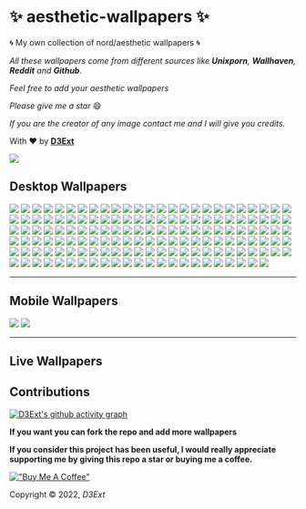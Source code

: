 # :sparkles: aesthetic-wallpapers :sparkles:

:cyclone: My own collection of nord/aesthetic wallpapers :cyclone:

*All these wallpapers come from different sources like **Unixporn**, **Wallhaven**, **Reddit** and **Github**.*

*Feel free to add your aesthetic wallpapers*

*Please give me a star* :smile:

*If you are the creator of any image contact me and I will give you credits.*

With :heart: by **[D3Ext](https://github.com/D3Ext)**

<img src="https://raw.githubusercontent.com/D3Ext/aesthetic-wallpapers/main/assets/bar.png">

## Desktop Wallpapers


<img src="https://raw.githubusercontent.com/D3Ext/aesthetic-wallpapers/main/images/arch_purple.png">

<img src="https://raw.githubusercontent.com/D3Ext/aesthetic-wallpapers/main/images/astronaut.jpg">

<img src="https://raw.githubusercontent.com/D3Ext/aesthetic-wallpapers/main/images/alfa.png">

<img src="https://raw.githubusercontent.com/D3Ext/aesthetic-wallpapers/main/images/arch-chan_to.png">

<img src="https://raw.githubusercontent.com/D3Ext/aesthetic-wallpapers/main/images/beautiful.jpg">

<img src="https://raw.githubusercontent.com/D3Ext/aesthetic-wallpapers/main/images/black.jpg">

<img src="https://raw.githubusercontent.com/D3Ext/aesthetic-wallpapers/main/images/arch-peace.png">

<img src="https://raw.githubusercontent.com/D3Ext/aesthetic-wallpapers/main/images/black-white-girl.png">

<img src="https://raw.githubusercontent.com/D3Ext/aesthetic-wallpapers/main/images/bunny.png">

<img src="https://raw.githubusercontent.com/D3Ext/aesthetic-wallpapers/main/images/chinese.png">

<img src="https://raw.githubusercontent.com/D3Ext/aesthetic-wallpapers/main/images/colorful-planets.jpg">

<img src="https://raw.githubusercontent.com/D3Ext/aesthetic-wallpapers/main/images/catppuccin-rainbow-arch.png">

<img src="https://raw.githubusercontent.com/D3Ext/aesthetic-wallpapers/main/images/colors.jpg">

<img src="https://raw.githubusercontent.com/D3Ext/aesthetic-wallpapers/main/images/cron.png">

<img src="https://raw.githubusercontent.com/D3Ext/aesthetic-wallpapers/main/images/classic-arch.png">

<img src="https://raw.githubusercontent.com/D3Ext/aesthetic-wallpapers/main/images/cute-town-dark.png">

<img src="https://raw.githubusercontent.com/D3Ext/aesthetic-wallpapers/main/images/cute-town.png">

<img src="https://raw.githubusercontent.com/D3Ext/aesthetic-wallpapers/main/images/debian.png">

<img src="https://raw.githubusercontent.com/D3Ext/aesthetic-wallpapers/main/images/forest.png">

<img src="https://raw.githubusercontent.com/D3Ext/aesthetic-wallpapers/main/images/fox.png">

<img src="https://raw.githubusercontent.com/D3Ext/aesthetic-wallpapers/main/images/fantasy-woods.jpg">

<img src="https://raw.githubusercontent.com/D3Ext/aesthetic-wallpapers/main/images/girl.jpg">

<img src="https://raw.githubusercontent.com/D3Ext/aesthetic-wallpapers/main/images/girl-on-black.png">

<img src="https://raw.githubusercontent.com/D3Ext/aesthetic-wallpapers/main/images/orbit.png">

<img src="https://raw.githubusercontent.com/D3Ext/aesthetic-wallpapers/main/images/gray-background.png">

<img src="https://raw.githubusercontent.com/D3Ext/aesthetic-wallpapers/main/images/hands.jpg">

<img src="https://raw.githubusercontent.com/D3Ext/aesthetic-wallpapers/main/images/hill-house.png">

<img src="https://raw.githubusercontent.com/D3Ext/aesthetic-wallpapers/main/images/light-ring.jpg">

<img src="https://raw.githubusercontent.com/D3Ext/aesthetic-wallpapers/main/images/taza.png">

<img src="https://raw.githubusercontent.com/D3Ext/aesthetic-wallpapers/main/images/hello-worlds.png">

<img src="https://raw.githubusercontent.com/D3Ext/aesthetic-wallpapers/main/images/home127-dark.jpg">

<img src="https://raw.githubusercontent.com/D3Ext/aesthetic-wallpapers/main/images/home127-light.jpg">

<img src="https://raw.githubusercontent.com/D3Ext/aesthetic-wallpapers/main/images/ign_colorful.png">

<img src="https://raw.githubusercontent.com/D3Ext/aesthetic-wallpapers/main/images/earth.png">

<img src="https://raw.githubusercontent.com/D3Ext/aesthetic-wallpapers/main/images/fire-skull.jpg">

<img src="https://raw.githubusercontent.com/D3Ext/aesthetic-wallpapers/main/images/fractal.png">

<img src="https://raw.githubusercontent.com/D3Ext/aesthetic-wallpapers/main/images/camp_day.png">

<img src="https://raw.githubusercontent.com/D3Ext/aesthetic-wallpapers/main/images/3squares.png">

<img src="https://raw.githubusercontent.com/D3Ext/aesthetic-wallpapers/main/images/japan.png">

<img src="https://raw.githubusercontent.com/D3Ext/aesthetic-wallpapers/main/images/japan2.jpg">

<img src="https://raw.githubusercontent.com/D3Ext/aesthetic-wallpapers/main/images/pink-katana.png">

<img src="https://raw.githubusercontent.com/D3Ext/aesthetic-wallpapers/main/images/jupiter.png">

<img src="https://raw.githubusercontent.com/D3Ext/aesthetic-wallpapers/main/images/japan3.jpg">

<img src="https://raw.githubusercontent.com/D3Ext/aesthetic-wallpapers/main/images/katana.jpg">

<img src="https://raw.githubusercontent.com/D3Ext/aesthetic-wallpapers/main/images/knight.png">

<img src="https://raw.githubusercontent.com/D3Ext/aesthetic-wallpapers/main/images/landscape2.jpg">

<img src="https://raw.githubusercontent.com/D3Ext/aesthetic-wallpapers/main/images/lightning.jpg">

<img src="https://raw.githubusercontent.com/D3Ext/aesthetic-wallpapers/main/images/literal-wallpaper.png">

<img src="https://raw.githubusercontent.com/D3Ext/aesthetic-wallpapers/main/images/lofi.jpg">

<img src="https://raw.githubusercontent.com/D3Ext/aesthetic-wallpapers/main/images/manga.png">

<img src="https://raw.githubusercontent.com/D3Ext/aesthetic-wallpapers/main/images/minim.jpg">

<img src="https://raw.githubusercontent.com/D3Ext/aesthetic-wallpapers/main/images/minimal_landscape.jpg">

<img src="https://raw.githubusercontent.com/D3Ext/aesthetic-wallpapers/main/images/moon.png">

<img src="https://raw.githubusercontent.com/D3Ext/aesthetic-wallpapers/main/images/mountains.png">

<img src="https://raw.githubusercontent.com/D3Ext/aesthetic-wallpapers/main/images/minimal-purple.jpg">

<img src="https://raw.githubusercontent.com/D3Ext/aesthetic-wallpapers/main/images/manga-samurai.png">

<img src="https://raw.githubusercontent.com/D3Ext/aesthetic-wallpapers/main/images/man-colors.jpg">

<img src="https://raw.githubusercontent.com/D3Ext/aesthetic-wallpapers/main/images/naruto.png">

<img src="https://raw.githubusercontent.com/D3Ext/aesthetic-wallpapers/main/images/naruto_2.png">

<img src="https://raw.githubusercontent.com/D3Ext/aesthetic-wallpapers/main/images/nature.jpg">

<img src="https://raw.githubusercontent.com/D3Ext/aesthetic-wallpapers/main/images/neocity.png">

<img src="https://raw.githubusercontent.com/D3Ext/aesthetic-wallpapers/main/images/neocity2.jpg">

<img src="https://raw.githubusercontent.com/D3Ext/aesthetic-wallpapers/main/images/neosamurai.webp">

<img src="https://raw.githubusercontent.com/D3Ext/aesthetic-wallpapers/main/images/nordic.png">

<img src="https://raw.githubusercontent.com/D3Ext/aesthetic-wallpapers/main/images/nord-street.png">

<img src="https://raw.githubusercontent.com/D3Ext/aesthetic-wallpapers/main/images/onepiece.png">

<img src="https://raw.githubusercontent.com/D3Ext/aesthetic-wallpapers/main/images/pastel-city.png">

<img src="https://raw.githubusercontent.com/D3Ext/aesthetic-wallpapers/main/images/pastel-car.png">

<img src="https://raw.githubusercontent.com/D3Ext/aesthetic-wallpapers/main/images/pastel-window.png">

<img src="https://raw.githubusercontent.com/D3Ext/aesthetic-wallpapers/main/images/pixelart_landscape.jpg">

<img src="https://raw.githubusercontent.com/D3Ext/aesthetic-wallpapers/main/images/pixel-earth.png">

<img src="https://raw.githubusercontent.com/D3Ext/aesthetic-wallpapers/main/images/pixel-city.png">

<img src="https://raw.githubusercontent.com/D3Ext/aesthetic-wallpapers/main/images/planets.png">

<img src="https://raw.githubusercontent.com/D3Ext/aesthetic-wallpapers/main/images/platforms.png">

<img src="https://raw.githubusercontent.com/D3Ext/aesthetic-wallpapers/main/images/puppy.jpg">

<img src="https://raw.githubusercontent.com/D3Ext/aesthetic-wallpapers/main/images/rad_samurai.jpg">

<img src="https://raw.githubusercontent.com/D3Ext/aesthetic-wallpapers/main/images/red-forest.jpg">

<img src="https://raw.githubusercontent.com/D3Ext/aesthetic-wallpapers/main/images/rick.jpg">

<img src="https://raw.githubusercontent.com/D3Ext/aesthetic-wallpapers/main/images/river.png">

<img src="https://raw.githubusercontent.com/D3Ext/aesthetic-wallpapers/main/images/rm-rf.jpg">

<img src="https://raw.githubusercontent.com/D3Ext/aesthetic-wallpapers/main/images/robot.jpg">

<img src="https://raw.githubusercontent.com/D3Ext/aesthetic-wallpapers/main/images/rocket.png">

<img src="https://raw.githubusercontent.com/D3Ext/aesthetic-wallpapers/main/images/room.jpg">

<img src="https://raw.githubusercontent.com/D3Ext/aesthetic-wallpapers/main/images/room2.jpg">

<img src="https://raw.githubusercontent.com/D3Ext/aesthetic-wallpapers/main/images/routine.jpg">

<img src="https://raw.githubusercontent.com/D3Ext/aesthetic-wallpapers/main/images/shibainu.jpeg">

<img src="https://raw.githubusercontent.com/D3Ext/aesthetic-wallpapers/main/images/swirls.png">

<img src="https://raw.githubusercontent.com/D3Ext/aesthetic-wallpapers/main/images/tech.png">

<img src="https://raw.githubusercontent.com/D3Ext/aesthetic-wallpapers/main/images/town.jpg">

<img src="https://raw.githubusercontent.com/D3Ext/aesthetic-wallpapers/main/images/two-astronauts.png">

<img src="https://raw.githubusercontent.com/D3Ext/aesthetic-wallpapers/main/images/trees.png">

<img src="https://raw.githubusercontent.com/D3Ext/aesthetic-wallpapers/main/images/yellow-robot.png">

<img src="https://raw.githubusercontent.com/D3Ext/aesthetic-wallpapers/main/images/blue-waves.png">

<img src="https://raw.githubusercontent.com/D3Ext/aesthetic-wallpapers/main/images/pink-clouds.png">

<img src="https://raw.githubusercontent.com/D3Ext/aesthetic-wallpapers/main/images/purple-mountain.png">

<img src="https://raw.githubusercontent.com/D3Ext/aesthetic-wallpapers/main/images/elon-musk.png">

<img src="https://raw.githubusercontent.com/D3Ext/aesthetic-wallpapers/main/images/purple-car.jpg">

<img src="https://raw.githubusercontent.com/D3Ext/aesthetic-wallpapers/main/images/nord-winter.png">

<img src="https://raw.githubusercontent.com/D3Ext/aesthetic-wallpapers/main/images/nord-shanghai.png">

<img src="https://raw.githubusercontent.com/D3Ext/aesthetic-wallpapers/main/images/color-waves.png">

<img src="https://raw.githubusercontent.com/D3Ext/aesthetic-wallpapers/main/images/arch-eagle.png">

<img src="https://raw.githubusercontent.com/D3Ext/aesthetic-wallpapers/main/images/blue-black-girl.png">

<img src="https://raw.githubusercontent.com/D3Ext/aesthetic-wallpapers/main/images/nasa1.png">

<img src="https://raw.githubusercontent.com/D3Ext/aesthetic-wallpapers/main/images/orange-planets.png">

<img src="https://raw.githubusercontent.com/D3Ext/aesthetic-wallpapers/main/images/pastel-japanese-temple.png">

<img src="https://raw.githubusercontent.com/D3Ext/aesthetic-wallpapers/main/images/underwater.png">

<img src="https://raw.githubusercontent.com/D3Ext/aesthetic-wallpapers/main/images/vader.png">

<img src="https://raw.githubusercontent.com/D3Ext/aesthetic-wallpapers/main/images/van.png">

<img src="https://raw.githubusercontent.com/D3Ext/aesthetic-wallpapers/main/images/venom.jpg">

<img src="https://raw.githubusercontent.com/D3Ext/aesthetic-wallpapers/main/images/win-11.png">

<img src="https://raw.githubusercontent.com/D3Ext/aesthetic-wallpapers/main/images/wallhaven.png">

<img src="https://raw.githubusercontent.com/D3Ext/aesthetic-wallpapers/main/images/wallhaven-28rjj6.png">

<img src="https://raw.githubusercontent.com/wxifuwu/aesthetic-wallpapers/main/images/nord_dots.png">

<img src="https://raw.githubusercontent.com/wxifuwu/aesthetic-wallpapers/main/images/circuits.png">

<img src="https://raw.githubusercontent.com/D3Ext/aesthetic-wallpapers/main/images/abandoned.jpg">

<img src="https://raw.githubusercontent.com/D3Ext/aesthetic-wallpapers/main/images/abstract.jpg">

<img src="https://raw.githubusercontent.com/D3Ext/aesthetic-wallpapers/main/images/anime-chick.jpg">

<img src="https://raw.githubusercontent.com/D3Ext/aesthetic-wallpapers/main/images/astronaut-balloons.jpg">

<img src="https://raw.githubusercontent.com/D3Ext/aesthetic-wallpapers/main/images/astronaut-planet.jpg">

<img src="https://raw.githubusercontent.com/D3Ext/aesthetic-wallpapers/main/images/astronaut-rocket.jpg">

<img src="https://raw.githubusercontent.com/D3Ext/aesthetic-wallpapers/main/images/black-panther.jpg">

<img src="https://raw.githubusercontent.com/D3Ext/aesthetic-wallpapers/main/images/cat.jpg">

<img src="https://raw.githubusercontent.com/D3Ext/aesthetic-wallpapers/main/images/cliff-edge.jpg">

<img src="https://raw.githubusercontent.com/D3Ext/aesthetic-wallpapers/main/images/coffee.jpg">

<img src="https://raw.githubusercontent.com/D3Ext/aesthetic-wallpapers/main/images/deer-forest.jpg">

<img src="https://raw.githubusercontent.com/D3Ext/aesthetic-wallpapers/main/images/demon.jpg">

<img src="https://raw.githubusercontent.com/D3Ext/aesthetic-wallpapers/main/images/forest-bridge.jpg">

<img src="https://raw.githubusercontent.com/D3Ext/aesthetic-wallpapers/main/images/glass-sphere.jpg">

<img src="https://raw.githubusercontent.com/D3Ext/aesthetic-wallpapers/main/images/goldfish.jpg">

<img src="https://raw.githubusercontent.com/D3Ext/aesthetic-wallpapers/main/images/green-sun.jpg">

<img src="https://raw.githubusercontent.com/D3Ext/aesthetic-wallpapers/main/images/holy-arch-nordic.png">

<img src="https://raw.githubusercontent.com/D3Ext/aesthetic-wallpapers/main/images/lake.jpg">

<img src="https://raw.githubusercontent.com/D3Ext/aesthetic-wallpapers/main/images/leave-planet.jpg">

<img src="https://raw.githubusercontent.com/D3Ext/aesthetic-wallpapers/main/images/linux-penguin.jpg">

<img src="https://raw.githubusercontent.com/D3Ext/aesthetic-wallpapers/main/images/minimal-triangles.jpg">

<img src="https://raw.githubusercontent.com/D3Ext/aesthetic-wallpapers/main/images/needing-space.jpg">

<img src="https://raw.githubusercontent.com/D3Ext/aesthetic-wallpapers/main/images/neon-circle.jpg">

<img src="https://raw.githubusercontent.com/D3Ext/aesthetic-wallpapers/main/images/neon-lights.jpg">

<img src="https://raw.githubusercontent.com/D3Ext/aesthetic-wallpapers/main/images/odysee.jpg">

<img src="https://raw.githubusercontent.com/D3Ext/aesthetic-wallpapers/main/images/orange-cube.jpg">

<img src="https://raw.githubusercontent.com/D3Ext/aesthetic-wallpapers/main/images/saturn-rings.jpg">

<img src="https://raw.githubusercontent.com/D3Ext/aesthetic-wallpapers/main/images/staircase.jpg">

<img src="https://raw.githubusercontent.com/D3Ext/aesthetic-wallpapers/main/images/wallhaven-9mjw78.png">

<img src="https://raw.githubusercontent.com/D3Ext/aesthetic-wallpapers/main/images/wallhaven-q21vkl.jpg">

<img src="https://raw.githubusercontent.com/D3Ext/aesthetic-wallpapers/main/images/windmill.jpg">

<img src="https://raw.githubusercontent.com/D3Ext/aesthetic-wallpapers/main/images/windoze.jpg">

<img src="https://raw.githubusercontent.com/D3Ext/aesthetic-wallpapers/main/images/wolverine.jpg">

<img src="https://raw.githubusercontent.com/D3Ext/aesthetic-wallpapers/main/images/you-got-this.jpg">

---------------------------------------------------------------------------------------------------

## Mobile Wallpapers

<img src="https://raw.githubusercontent.com/D3Ext/aesthetic-wallpapers/main/images/mobile-pacman.jpg">

<img src="https://raw.githubusercontent.com/D3Ext/aesthetic-wallpapers/main/images/mobile-girl.jpg">

---------------------------------------------------------------------------------------------------

## Live Wallpapers

## Contributions

[![D3Ext's github activity graph](https://activity-graph.herokuapp.com/graph?username=D3Ext&theme=dracula)](https://github.com/D3Ext/aesthetic-wallpapers)

**If you want you can fork the repo and add more wallpapers**

**If you consider this project has been useful, I would really appreciate supporting me by giving this repo a star or buying me a coffee.**

[!["Buy Me A Coffee"](https://www.buymeacoffee.com/assets/img/custom_images/orange_img.png)](https://www.buymeacoffee.com/d3ext)

Copyright © 2022, *D3Ext*
